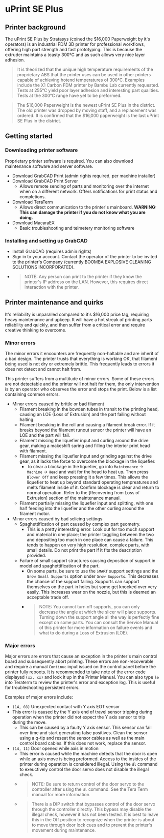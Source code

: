 # uPrint SE Plus
## Printer background
The uPrint SE Plus by Stratasys (coined the $16,000 Paperweight by it's operators) is an industrial FDM 3D printer for professional workflows, offering high part strength and fast prototyping. This is because the extruder maintains a toasty 300°C and as such allows very nice layer adhesion.

>It is theorized that the unique high temperature requirements of the proprietary ABS that the printer uses can be used in other printers capable of achieving hotend temperatures of 300°C. Examples include the X1 Carbon FDM printer by Bambu Lab currently requested. Tests at 255°C yield poor layer adhesion and interesting part qualities. Tests at the 300°C range have yet to be preformed.

>The $16,000 Paperweight is the newest uPrint SE Plus in the district. The old printer was dropped by moving staff, and a replacement was ordered. It is confirmed that the $16,000 paperweight is the last uPrint SE Plus in the district.
## Getting started
### Downloading printer software
Proprietary printer software is required. You can also download maintenance software and server software.
- Download GrabCAD Print (admin rights required, per machine installer)
- Download GrabCAD Print Server
  - Allows remote sending of parts and monitoring over the internet when on a different network. Offers notifications for print status and completions.
- Download TeraTerm
  - Allows direct communication to the printer's mainboard. **WARNING: This can damage the printer if you do not know what you are doing.**
- Download MacaraEX
  - Basic troubleshooting and telmetery monitoring software
### Installing and setting up GrabCAD
- Install GrabCAD (requires admin rights)
- Sign in to your account. Contact the operator of the printer to be invited to the printer's Company (currently BOOMBA EXPLOSIVE CLEANING SOLUTIONS INCORPORATED).
- >NOTE: Any person can print to the printer if they know the printer's IP address on the LAN. However, this requires direct interaction with the printer.
## Printer maintenance and quirks
It's reliability is unparalled compared to it's $16,000 price tag, requiring heavy maintenance and upkeep. It will have a hot streak of printing parts reliability and quickly, and then suffer from a critical error and require creative thinking to overcome. 

### Minor errors
The minor errors it encounters are frequently non-haltable and are inherit of a bad design. The printer trusts that everything is working OK, that filament being used is not dry or extremely brittle. This frequently leads to errors it does not detect and cannot halt from.

This printer suffers from a multitude of minor errors. Some of these errors are not detectable and the printer will not halt for them, the only intervention is by an operator who observes the error and stops the print. Below is a list containing common errors.
- Minor errors caused by brittle or bad filament
  - Filament breaking in the bowden tubes in transit to the printing head, causing an LOE (Loss of Extrusion) and the part failing without halting.
  - Filament breaking in the roll and causing a filament break error. If it breaks beyond the filament runout sensor the printer will have an LOE and the part will fail.
  - Filament missing the liquefier input and curling around the drive gear, making a makeshift spring and filling the interior print head with filament.
  - Filament missing the liquefier input and grinding against the drive gear, as it lacks the force to overcome the blockage in the liquefier.
    - To clear a blockage in the liquefier, go into `Maintenance` -> `Machine` -> `Head` and wait for the head to heat up. Then press `Blower Off` and keep pressing it a few times. This allows the liquefier to heat up beyond standard operating tempreatures and melts filament inside of it. Confirm blockage is clear and return to normal operation. Refer to the [Recovering from Loss of Extrusion] section of the maintenance manual.
  - Filament partially missing the liquefier input and splitting, with one half feeding into the liquefier and the other curling around the filament motor.
- Minor errors caused by bad sclicing settings
  - Spaghettification of part caused by complex part geometry.
    - This is a pretty interesting error. Look out for too much support and material in one place; the printer toggling between the two and depositing too much in one place can cause a failure. This tends to happen on very high resolution, complex parts, with small details. Do not print the part if it fits the description provided.
  - Failure of small support structures causing deposition of support in model and spaghettification of the part.
    - On some parts, be sure to use the `SMART` support settings and the `Grow Small Supports` option under `Grow Supports`. This decreases the chance of the support failing. Supports can support themselves on the part in holes but some get knocked over very easily. This increases wear on the nozzle, but this is deemed an acceptable trade off.
    - >NOTE: You cannot turn off supports, you can only decrease the angle at which the slicer will place supports. Turning down the support angle all the way is perfectly fine except on some parts.
You can consult the Service Manual of this printer for more information on failure events and what to do during a Loss of Extrusion (LOE).
### Major errors
Major errors are errors that cause an exception in the printer's main control board and subsequently abort printing. These errors are non-recoverable and require a manual `Continue` input issued on the control panel before the printer fully reboots. It is recommended to take note of the error code displayed `(xx, xx)` and look it up in the Printer Manual. You can also type `le` into Teraterm to review the printer's error and exception log. This is useful for troubleshooting persistent errors.

Examples of major errors include:
- `(14, 08)` Unexpected contact with Y axis EOT sensor
- This error is caused by the Y axis end of travel sensor tripping during operation when the printer did not expect the Y axis sensor to trip during the move.
  - This can be caused by a faulty Y axis sensor. This sensor can fail over time and start generating false positives. Clean the sensor using a q-tip and reseat the sensor cables as well as the main control board cables. If this does not work, replace the sensor.
- `(14, 11)` Door opened while axis in motion
  - This error is caused while the machine detects that the door is open while an axis move is being preformed. Access to the insides of the printer during operation is considered illegal. Using the `dl` command to exeuctively control the door servo does not disable the illegal check.
  - >NOTE: Be sure to return control of the door servo to the controller after using the `dl` command. See the Tera Term manual for more information.
  - >There is a DIP switch that bypasses control of the door servo through the controller directly. This bypass may disable the illegal check, however it has not been tested. It is best to leave this in the Off position to recognize when the printer is about to move through door lock cues and to prevent the printer's movement during maintenance.
